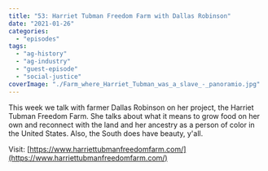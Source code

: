 ```yaml
---
title: "53: Harriet Tubman Freedom Farm with Dallas Robinson"
date: "2021-01-26"
categories: 
  - "episodes"
tags: 
  - "ag-history"
  - "ag-industry"
  - "guest-episode"
  - "social-justice"
coverImage: "./Farm_where_Harriet_Tubman_was_a_slave_-_panoramio.jpg"
---
```


This week we talk with farmer Dallas Robinson on her project, the Harriet Tubman Freedom Farm. She talks about what it means to grow food on her own and reconnect with the land and her ancestry as a person of color in the United States. Also, the South does have beauty, y'all.

Visit: [https://www.harriettubmanfreedomfarm.com/](https://www.harriettubmanfreedomfarm.com/)
